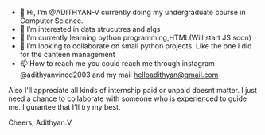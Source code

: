 - 👋 Hi, I’m @ADITHYAN-V currently doing my undergraduate course in Computer Science.
- 👀 I’m interested in data strucutres and algs
- 🌱 I’m currently learning python programming,HTML(Will start JS soon)
- 💞️ I’m looking to collaborate on small python projects. Like the one I did for the canteen management
- 📫 How to reach me you could reach me through instagram @adithyanvinod2003 and my mail helloadithyan@gmail.com

Also I'll appreciate all kinds of internship paid or unpaid doesnt matter. I just need a chance to collaborate with someone who is experienced to guide me.
I gurantee that I'll try my best.

Cheers,
Adithyan.V

<!---
ADITHYAN-V/ADITHYAN-V is a ✨ special ✨ repository because its `README.md` (this file) appears on your GitHub profile.
You can click the Preview link to take a look at your changes.
--->

